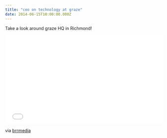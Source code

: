 ```yaml
---
title: "ceo on technology at graze"
date: 2014-06-15T10:00:00.000Z
---
```


Take a look around graze HQ in Richmond!

<div class="js-video vimeo widescreen"><iframe src="//player.vimeo.com/video/98728063" width="512" height="288" frameborder="0" webkitallowfullscreen mozallowfullscreen allowfullscreen></iframe></div>

via [brrmedia](http://www.brrmedia.co.uk/event/123963/anthony-fletcher-ceo)